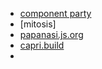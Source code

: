 - [component party](https://component-party.dev/)
- [mitosis]
- [papanasi.js.org](https://papanasi.js.org/?path=/story/%F0%9F%93%97documentation-introduction--page)
- [capri.build](https://capri.build/docs/integrations/tinacms/)
- 